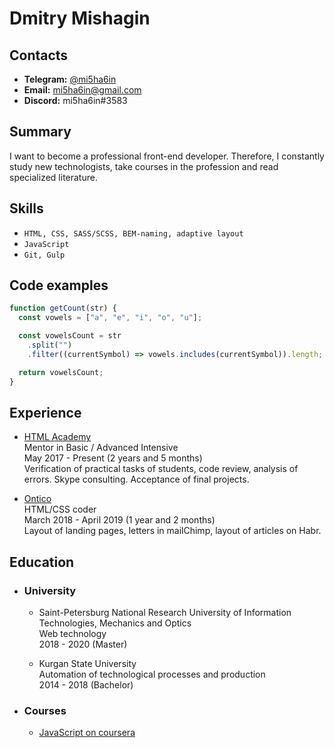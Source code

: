 # Dmitry Mishagin

## Contacts

- **Telegram:** [@mi5ha6in](https://t.me/mi5ha6in)
- **Email:** [mi5ha6in@gmail.com](mailto:mi5ha6in@gmail.com)
- **Discord:** mi5ha6in#3583

## Summary

I want to become a professional front-end developer.
Therefore, I constantly study new technologists,
take courses in the profession and read specialized literature.

## Skills

- `HTML, CSS, SASS/SCSS, BEM-naming, adaptive layout`
- `JavaScript`
- `Git, Gulp`

## Code examples

```javascript
function getCount(str) {
  const vowels = ["a", "e", "i", "o", "u"];

  const vowelsCount = str
    .split("")
    .filter((currentSymbol) => vowels.includes(currentSymbol)).length;

  return vowelsCount;
}
```

## Experience

- [HTML Academy](https://htmlacademy.ru/)  
Mentor in Basic / Advanced Intensive  
May 2017 - Present (2 years and 5 months)  
Verification of practical tasks of students, code review, analysis of errors. Skype consulting. Acceptance of final projects.

- [Ontico](https://ontico.ru/)  
HTML/CSS coder  
March 2018 - April 2019 (1 year and 2 months)  
Layout of landing pages, letters in mailChimp, layout of articles on Habr.

## Education  

- ### University  

  - Saint-Petersburg National Research University of Information Technologies, Mechanics and Optics  
Web technology  
2018 - 2020 (Master)

  - Kurgan State University  
Automation of technological processes and production  
2014 - 2018 (Bachelor)  

- ### Courses

  - [JavaScript on coursera](https://www.coursera.org/account/accomplishments/records/KUMGPJ7WQ2XD)
